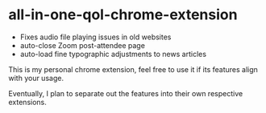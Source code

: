 # all-in-one-qol-chrome-extension

- Fixes audio file playing issues in old websites
- auto-close Zoom post-attendee page
- auto-load fine typographic adjustments to news articles

This is my personal chrome extension, feel free to use it if its features align with your usage.

Eventually, I plan to separate out the features into their own respective extensions.
